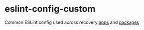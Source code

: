 # eslint-config-custom

Common ESLint config used across recovery [apps](../../apps/) and [packages](../)
